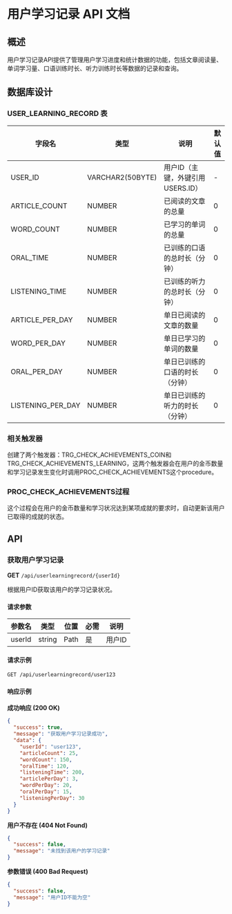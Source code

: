 # 用户学习记录 API 文档

## 概述

用户学习记录API提供了管理用户学习进度和统计数据的功能，包括文章阅读量、单词学习量、口语训练时长、听力训练时长等数据的记录和查询。

## 数据库设计

### USER_LEARNING_RECORD 表

| 字段名 | 类型 | 说明 | 默认值 |
|--------|------|------|--------|
| USER_ID | VARCHAR2(50BYTE) | 用户ID（主键，外键引用USERS.ID） | - |
| ARTICLE_COUNT | NUMBER | 已阅读的文章的总量 | 0 |
| WORD_COUNT | NUMBER | 已学习的单词的总量 | 0 |
| ORAL_TIME | NUMBER | 已训练的口语的总时长（分钟） | 0 |
| LISTENING_TIME | NUMBER | 已训练的听力的总时长（分钟） | 0 |
| ARTICLE_PER_DAY | NUMBER | 单日已阅读的文章的数量 | 0 |
| WORD_PER_DAY | NUMBER | 单日已学习的单词的数量 | 0 |
| ORAL_PER_DAY | NUMBER | 单日已训练的口语的时长（分钟） | 0 |
| LISTENING_PER_DAY | NUMBER | 单日已训练的听力的时长（分钟） | 0 |

### 相关触发器

创建了两个触发器：TRG_CHECK_ACHIEVEMENTS_COIN和TRG_CHECK_ACHIEVEMENTS_LEARNING，这两个触发器会在用户的金币数量和学习记录发生变化时调用PROC_CHECK_ACHIEVEMENTS这个procedure。

### PROC_CHECK_ACHIEVEMENTS过程

这个过程会在用户的金币数量和学习状况达到某项成就的要求时，自动更新该用户已取得的成就的状态。

## API

### 获取用户学习记录

**GET** `/api/userlearningrecord/{userId}`

根据用户ID获取该用户的学习记录状况。

#### 请求参数

| 参数名 | 类型 | 位置 | 必需 | 说明 |
|--------|------|------|------|------|
| userId | string | Path | 是 | 用户ID |

#### 请求示例

```bash
GET /api/userlearningrecord/user123
```

#### 响应示例

**成功响应 (200 OK)**
```json
{
  "success": true,
  "message": "获取用户学习记录成功",
  "data": {
    "userId": "user123",
    "articleCount": 25,
    "wordCount": 150,
    "oralTime": 120,
    "listeningTime": 200,
    "articlePerDay": 3,
    "wordPerDay": 20,
    "oralPerDay": 15,
    "listeningPerDay": 30
  }
}
```

**用户不存在 (404 Not Found)**
```json
{
  "success": false,
  "message": "未找到该用户的学习记录"
}
```

**参数错误 (400 Bad Request)**
```json
{
  "success": false,
  "message": "用户ID不能为空"
}
```

